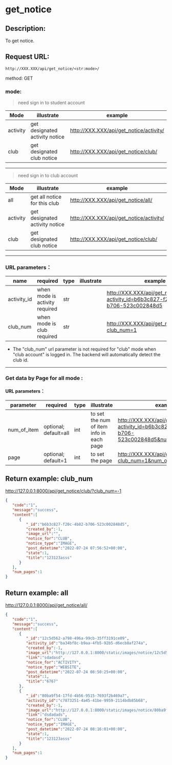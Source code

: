 # get_notice

## Description:
 To get notice.
 
## Request URL:
`http://XXX.XXX/api/get_notice/<str:mode>/`

method: GET


### mode:
> need sign in to student account

| Mode            | illustrate                     | example                                 |
|-----------------|--------------------------------|-----------------------------------------|
| activity        | get designated activity notice | http://XXX.XXX/api/get_notice/activity/ |
| club            | get designated club notice     | http://XXX.XXX/api/get_notice/club/     |


---
> need sign in to club account

| Mode     | illustrate                     | example                                     |
|----------|--------------------------------|---------------------------------------------|
| all      | get all notice for this club   | http://XXX.XXX/api/get_notice/all/          | 
| activity | get designated activity notice | http://XXX.XXX/api/get_notice/activity/     |
| club     | get designated club notice     | http://XXX.XXX/api/get_notice/club/         |

---
### URL parameters：
| name        | required                       | type | illustrate | example                                                                                  |
|-------------|--------------------------------|------|------------|------------------------------------------------------------------------------------------|
| activity_id | when mode is activity required | str  |            | http://XXX.XXX/api/get_notice/activity/?activity_id=b6b3c827-f20c-4b82-b706-523c002848d5 |
| club_num    | when mode is club required     | str  |            | http://XXX.XXX/api/get_notice/club/?club_num=1                                           |

 * The "club_num" url parameter is not required for "club" mode when "club account" is logged in. The backend will automatically detect the club id.
---
### Get data by Page for all mode :
#### URL parameters：
| parameter   | required              | type  | illustrate                                | example                                                                                             |
|-------------|-----------------------|-------|-------------------------------------------|-----------------------------------------------------------------------------------------------------|
| num_of_item | optional; default=all | int   | to set the num of item info in each page  | http://XXX.XXX/api/get_notice/club/?activity_id=b6b3c827-f20c-4b82-b706-523c002848d5&num_of_item=10 |
| page        | optional; default=1   | int   | to set the page                           | http://XXX.XXX/api/get_notice/club/?club_num=1&num_of_item=10&page=2                            |


## Return example: club_num
http://127.0.0.1:8000/api/get_notice/club/?club_num=-1
```json
{
   "code":"1",
   "message":"success",
   "content":[
      {
         "_id":"b6b3c827-f20c-4b82-b706-523c002848d5",
         "created_by":-1,
         "image_url":"",
         "notice_for":"CLUB",
         "notice_type":"IMAGE",
         "post_datetime":"2022-07-24 07:56:52+00:00",
         "state":1,
         "title":"123123asss"
      }
   ],
   "num_pages":1
}
```

## Return example: all
http://127.0.0.1:8000/api/get_notice/all/
```json
{
   "code":"1",
   "message":"success",
   "content":[
      {
         "_id":"12c5d562-a798-496a-99cb-35ff3191ce09",
         "activity_id":"ba34bf8c-b9aa-4fb5-92b5-d6ecb8af274a",
         "created_by":-1,
         "image_url":"http://127.0.0.1:8000/static/images/notice/12c5d562-a798-496a-99cb-35ff3191ce09/\u4e0b\u8f09.png",
         "link":"sdadasd",
         "notice_for":"ACTIVITY",
         "notice_type":"WEBSITE",
         "post_datetime":"2022-07-24 08:50:25+00:00",
         "state":1,
         "title":"6767"
      },
      {
         "_id":"80ba9f54-17fd-4b56-9515-7693f2b469a7",
         "activity_id":"c7873251-4a45-41be-9959-2114bdb85b68",
         "created_by":-1,
         "image_url":"http://127.0.0.1:8000/static/images/notice/80ba9f54-17fd-4b56-9515-7693f2b469a7/anton-maksimov-5642-su-wrkNQmhmdvY-unsplash.jpg",
         "link":"dsdadads",
         "notice_for":"CLUB",
         "notice_type":"IMAGE",
         "post_datetime":"2022-07-24 08:16:01+00:00",
         "state":1,
         "title":"123123asss"
      }
   ],
   "num_pages":1
}
```


